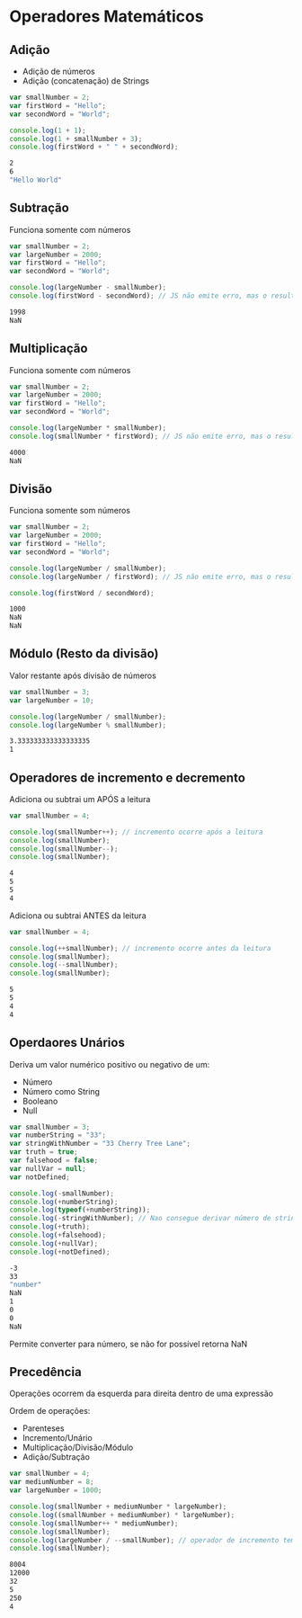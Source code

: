 Operadores Matemáticos
==================================

Adição
------------------

* Adição de números
* Adição (concatenação) de Strings

````js
var smallNumber = 2;
var firstWord = "Hello";
var secondWord = "World";

console.log(1 + 1);
console.log(1 + smallNumber + 3);
console.log(firstWord + " " + secondWord);

````
````sh
2
6
"Hello World"

````

Subtração
------------------------

Funciona somente com números

````js
var smallNumber = 2;
var largeNumber = 2000;
var firstWord = "Hello";
var secondWord = "World";

console.log(largeNumber - smallNumber);
console.log(firstWord - secondWord); // JS não emite erro, mas o resultado não é o esperado

````
````sh
1998
NaN

````

Multiplicação
----------------------------------

Funciona somente com números

````js
var smallNumber = 2;
var largeNumber = 2000;
var firstWord = "Hello";
var secondWord = "World";

console.log(largeNumber * smallNumber);
console.log(smallNumber * firstWord); // JS não emite erro, mas o resultado não é o esperado

````
````sh
4000
NaN

````

Divisão
-------------------------

Funciona somente som números

````js
var smallNumber = 2;
var largeNumber = 2000;
var firstWord = "Hello";
var secondWord = "World";

console.log(largeNumber / smallNumber);
console.log(largeNumber / firstWord); // JS não emite erro, mas o resultado não é o esperado

console.log(firstWord / secondWord);

````
````sh
1000
NaN
NaN
````

Módulo (Resto da divisão)
------------------------------

Valor restante após divisão de números

````js
var smallNumber = 3;
var largeNumber = 10;

console.log(largeNumber / smallNumber);
console.log(largeNumber % smallNumber);

````
````sh
3.333333333333333335
1

````

Operadores de incremento e decremento
----------------------------------------

Adiciona ou subtrai um APÓS a leitura

````js
var smallNumber = 4;

console.log(smallNumber++); // incremento ocorre após a leitura
console.log(smallNumber);
console.log(smallNumber--);
console.log(smallNumber);

````
````sh
4
5
5
4

````

Adiciona ou subtrai ANTES da leitura

````js
var smallNumber = 4;

console.log(++smallNumber); // incremento ocorre antes da leitura
console.log(smallNumber);
console.log(--smallNumber);
console.log(smallNumber);

````
````sh
5
5
4
4

````

Operdaores Unários
--------------------------------

Deriva um valor numérico positivo ou negativo de um:
* Número
* Número como String
* Booleano
* Null

````js
var smallNumber = 3;
var numberString = "33";
var stringWithNumber = "33 Cherry Tree Lane";
var truth = true;
var falsehood = false;
var nullVar = null;
var notDefined;

console.log(-smallNumber);
console.log(+numberString);
console.log(typeof(+numberString));
console.log(-stringWithNumber); // Nao consegue derivar número de string que contenha numero com letras
console.log(+truth);
console.log(+falsehood);
console.log(+nullVar);
console.log(+notDefined);

````
````sh
-3
33
"number"
NaN
1
0
0
NaN

````

Permite converter para número, se não for possível retorna NaN

Precedência
--------------------------------

Operações ocorrem da esquerda para direita dentro de uma expressão

Ordem de operações:
* Parenteses
* Incremento/Unário
* Multiplicação/Divisão/Módulo
* Adição/Subtração


````js
var smallNumber = 4;
var mediumNumber = 8;
var largeNumber = 1000;

console.log(smallNumber + mediumNumber * largeNumber);
console.log((smallNumber + mediumNumber) * largeNumber);
console.log(smallNumber++ * mediumNumber);
console.log(smallNumber);
console.log(largeNumber / --smallNumber); // operador de incremento tem maior precedencia, mas se ele vier após, o incremento será feito somente após a leitura
console.log(smallNumber);
````
````sh
8004
12000
32
5
250
4

````
